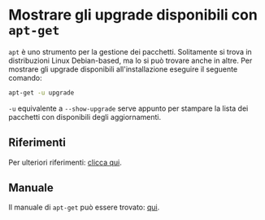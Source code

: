 # Mostrare gli upgrade disponibili con `apt-get`
`apt` è uno strumento per la gestione dei pacchetti. Solitamente si trova in distribuzioni Linux Debian-based, ma lo si può trovare anche in altre.
Per mostrare gli upgrade disponibili all'installazione eseguire il seguente comando:
```bash
apt-get -u upgrade
```
`-u` equivalente a `--show-upgrade` serve appunto per stampare la lista dei pacchetti con disponibili degli aggiornamenti.

## Riferimenti
Per ulteriori riferimenti: [clicca qui](http://unix.stackexchange.com/questions/19470/list-available-updates-but-do-not-install-them).

## Manuale
Il manuale di `apt-get` può essere trovato: [qui](http://linux.die.net/man/8/apt-get).
